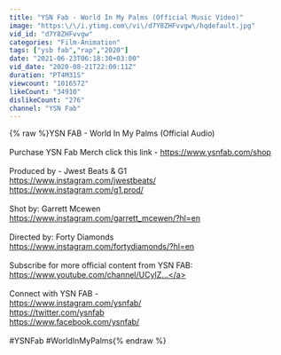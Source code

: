 ```yaml
---
title: "YSN Fab - World In My Palms (Official Music Video)"
image: "https:\/\/i.ytimg.com\/vi\/d7Y8ZHFvvgw\/hqdefault.jpg"
vid_id: "d7Y8ZHFvvgw"
categories: "Film-Animation"
tags: ["ysb fab","rap","2020"]
date: "2021-06-23T06:18:30+03:00"
vid_date: "2020-08-21T22:00:11Z"
duration: "PT4M31S"
viewcount: "1016572"
likeCount: "34910"
dislikeCount: "276"
channel: "YSN Fab"
---
```

{% raw %}YSN FAB - World In My Palms (Official Audio)<br /><br />Purchase YSN Fab Merch click this link -  <a rel="nofollow" target="blank" href="https://www.ysnfab.com/shop">https://www.ysnfab.com/shop</a><br /><br />Produced by - Jwest Beats &amp; G1<br /><a rel="nofollow" target="blank" href="https://www.instagram.com/jwestbeats/">https://www.instagram.com/jwestbeats/</a><br /><a rel="nofollow" target="blank" href="https://www.instagram.com/g1.prod/">https://www.instagram.com/g1.prod/</a><br /><br />Shot by: Garrett Mcewen<br /><a rel="nofollow" target="blank" href="https://www.instagram.com/garrett_mcewen/?hl=en">https://www.instagram.com/garrett_mcewen/?hl=en</a><br /><br />Directed by: Forty Diamonds<br /><a rel="nofollow" target="blank" href="https://www.instagram.com/fortydiamonds/?hl=en">https://www.instagram.com/fortydiamonds/?hl=en</a><br /><br />Subscribe for more official content from YSN FAB:<br /><a rel="nofollow" target="blank" href="https://www.youtube.com/channel/UCyIZ...">https://www.youtube.com/channel/UCyIZ...</a><br /><br />Connect with YSN FAB - <br /><a rel="nofollow" target="blank" href="https://www.instagram.com/ysnfab/">https://www.instagram.com/ysnfab/</a><br /><a rel="nofollow" target="blank" href="https://twitter.com/ysnfab">https://twitter.com/ysnfab</a><br /><a rel="nofollow" target="blank" href="https://www.facebook.com/ysnfab/">https://www.facebook.com/ysnfab/</a><br /><br />#YSNFab #WorldInMyPalms{% endraw %}
